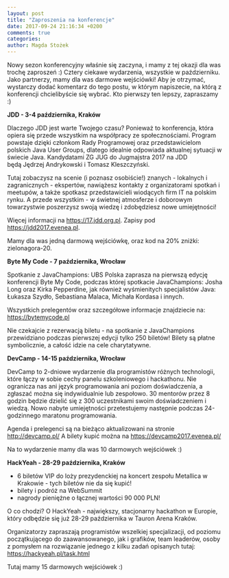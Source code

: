 ```yaml
---
layout: post
title: "Zaproszenia na konferencje"
date: 2017-09-24 21:16:34 +0200
comments: true
categories: 
author: Magda Stożek
---
```

Nowy sezon konferencyjny właśnie się zaczyna, i mamy z tej okazji dla was trochę zaproszeń :) Cztery ciekawe wydarzenia, wszystkie w październiku. Jako partnerzy, mamy dla was darmowe wejściówki! Aby je otrzymać, wystarczy dodać komentarz do tego postu, w którym napiszecie, na którą z konferencji chcielibyście się wybrać. Kto pierwszy ten lepszy, zapraszamy :)

<!-- more -->

**JDD - 3-4 października, Kraków**

Dlaczego JDD jest warte Twojego czasu? Ponieważ to konferencja, która opiera się przede wszystkim na współpracy ze społecznościami. Program powstaje dzięki członkom Rady Programowej oraz przedstawicielom polskich Java User Groups, dlatego idealnie odpowiada aktualnej sytuacji w świecie Java. Kandydatami ZG JUG do Jugmajstra 2017 na JDD będą Jędrzej Andrykowski i Tomasz Kleszczyński.

Tutaj zobaczysz na scenie (i poznasz osobiście!) znanych - lokalnych i zagranicznych - ekspertów, nawiążesz kontakty z organizatorami spotkań i meetupów, a także spotkasz przedstawicieli wiodących firm IT na polskim rynku. A przede wszystkim - w świetnej atmosferze i doborowym towarzystwie poszerzysz swoją wiedzę i zdobędziesz nowe umiejętności!

Więcej informacji na https://17.jdd.org.pl. Zapisy pod https://jdd2017.evenea.pl.
		
Mamy dla was jedną darmową wejściówkę, oraz kod na 20% zniżki: zielonagora-20.

**Byte My Code - 7 października, Wrocław**

Spotkanie z JavaChampions: UBS Polska zaprasza na pierwszą edycję konferencji Byte My Code, podczas której spotkacie JavaChampions: Josha Long oraz Kirka Pepperdine, jak również wyśmienitych specjalistów Java: Łukasza Szydło, Sebastiana Malaca, Michała Kordasa i innych.  

Wszystkich prelegentów oraz szczegółowe informacje znajdziecie na: https://bytemycode.pl

Nie czekajcie z rezerwacją biletu - na spotkanie z JavaChampions przewidziano podczas pierwszej edycji tylko 250 biletów! Bilety są płatne symbolicznie, a całość idzie na cele charytatywne.

**DevCamp - 14-15 października, Wrocław**

DevCamp to 2-dniowe wydarzenie dla programistów różnych technologii, które łączy w sobie cechy panelu szkoleniowego i hackathonu. Nie ogranicza nas ani język programowania ani poziom doświadczenia, a zgłaszać można się indywidualnie lub zespołowo. 30 mentorów przez 8 godzin będzie dzielić się z 300 uczestnikami swoim doświadczeniem i wiedzą. Nowo nabyte umiejętności przetestujemy następnie podczas 24-godzinnego maratonu programowania.

Agenda i prelegenci są na bieżąco aktualizowani na stronie http://devcamp.pl/
A bilety kupić można na https://devcamp2017.evenea.pl/

Na to wydarzenie mamy dla was 10 darmowych wejściówek :)

**HackYeah - 28-29 października, Kraków**

- 6 biletów VIP do loży prezydenckiej na koncert zespołu Metallica w Krakowie - tych biletów nie da się kupić!
- bilety i podróż na WebSummit
- nagrody pieniężne o łącznej wartości 90 000 PLN!

O co chodzi? O HackYeah - największy, stacjonarny hackathon w Europie, który odbędzie się już 28-29 października w Tauron Arena Kraków.

Organizatorzy zapraszają programistów wszelkiej specjalizacji, od poziomu początkującego do zaawansowanego, jak i grafików, team leaderów, osoby z pomysłem na rozwiązanie jednego z kilku zadań opisanych tutaj: https://hackyeah.pl/task.html

Tutaj mamy 15 darmowych wejściówek :)

